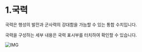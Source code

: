 # 1.국력

 국력은 행성의 발전과 군사력의 강대함을 가늠할 수 있는 통합 수치입니다.

국력을 구성하는 세부 내용은 국력 표시부를 터치하여 확인할 수 있습니다.

![IMG]()